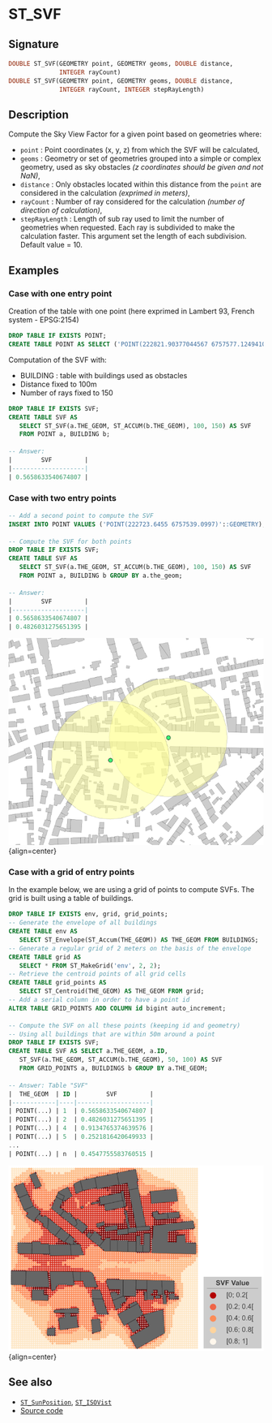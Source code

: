 # ST_SVF

## Signature

```sql
DOUBLE ST_SVF(GEOMETRY point, GEOMETRY geoms, DOUBLE distance, 
              INTEGER rayCount)
DOUBLE ST_SVF(GEOMETRY point, GEOMETRY geoms, DOUBLE distance, 
              INTEGER rayCount, INTEGER stepRayLength)
```

## Description

Compute the Sky View Factor for a given point based on geometries where:

* `point` : Point coordinates (x, y, z) from which the SVF will be calculated,
* `geoms` : Geometry or set of geometries grouped into a simple or complex geometry, used as sky obstacles *(z coordinates should be given and not NaN)*,
* `distance` : Only obstacles located within this distance from the `point` are considered in the calculation *(exprimed in meters)*,
* `rayCount` : Number of ray considered for the calculation *(number of direction of calculation)*,
* `stepRayLength` : Length of sub ray used to limit the number of geometries when requested. Each ray is subdivided to make the calculation faster. This argument set the length of each subdivision. Default value = 10.


## Examples

### Case with one entry point

Creation of the table with one point (here exprimed in Lambert 93, French system - EPSG:2154)

```sql
DROP TABLE IF EXISTS POINT;
CREATE TABLE POINT AS SELECT ('POINT(222821.90377044567 6757577.12494107)'::GEOMETRY) as the_geom;
```

Computation of the SVF with:

* BUILDING : table with buildings used as obstacles
* Distance fixed to 100m
* Number of rays fixed to 150

```sql
DROP TABLE IF EXISTS SVF;
CREATE TABLE SVF AS 
   SELECT ST_SVF(a.THE_GEOM, ST_ACCUM(b.THE_GEOM), 100, 150) AS SVF 
   FROM POINT a, BUILDING b;

-- Answer: 
|        SVF         |
|--------------------|
| 0.5658633540674807 |
```

### Case with two entry points

```sql
-- Add a second point to compute the SVF
INSERT INTO POINT VALUES ('POINT(222723.6455 6757539.0997)'::GEOMETRY);

-- Compute the SVF for both points
DROP TABLE IF EXISTS SVF;
CREATE TABLE SVF AS 
   SELECT ST_SVF(a.THE_GEOM, ST_ACCUM(b.THE_GEOM), 100, 150) AS SVF 
   FROM POINT a, BUILDING b GROUP BY a.the_geom;

-- Answer: 
|        SVF         |
|--------------------|
| 0.5658633540674807 |
| 0.4826031275651395 |
```

![](./ST_SVF.png){align=center}


### Case with a grid of entry points

In the example below, we are using a grid of points to compute SVFs. The grid is built using a table of buildings.

```sql
DROP TABLE IF EXISTS env, grid, grid_points;
-- Generate the envelope of all buildings
CREATE TABLE env AS 
   SELECT ST_Envelope(ST_Accum(THE_GEOM)) AS THE_GEOM FROM BUILDINGS;
-- Generate a regular grid of 2 meters on the basis of the envelope
CREATE TABLE grid AS 
   SELECT * FROM ST_MakeGrid('env', 2, 2);
-- Retrieve the centroid points of all grid cells
CREATE TABLE grid_points AS 
   SELECT ST_Centroid(THE_GEOM) AS THE_GEOM FROM grid;
-- Add a serial column in order to have a point id
ALTER TABLE GRID_POINTS ADD COLUMN id bigint auto_increment;

-- Compute the SVF on all these points (keeping id and geometry)
-- Using all buildings that are within 50m around a point
DROP TABLE IF EXISTS SVF;
CREATE TABLE SVF AS SELECT a.THE_GEOM, a.ID, 
   ST_SVF(a.THE_GEOM, ST_ACCUM(b.THE_GEOM), 50, 100) AS SVF 
   FROM GRID_POINTS a, BUILDINGS b GROUP BY a.THE_GEOM;

-- Answer: Table "SVF"
|  THE_GEOM  | ID |        SVF         |
|------------|----|--------------------|
| POINT(...) | 1  | 0.5658633540674807 |
| POINT(...) | 2  | 0.4826031275651395 |
| POINT(...) | 4  | 0.9134765374639576 |
| POINT(...) | 5  | 0.2521816420649933 |
...
| POINT(...) | n  | 0.4547755583760515 |

```

![](./ST_SVF_grid.png){align=center}


## See also

* [`ST_SunPosition`](../ST_SunPosition), [`ST_ISOVist`](../ST_ISOVist)
* <a href="https://github.com/orbisgis/h2gis/blob/master/h2gis-functions/src/main/java/org/h2gis/functions/spatial/earth/ST_Svf.java" target="_blank">Source code</a>
